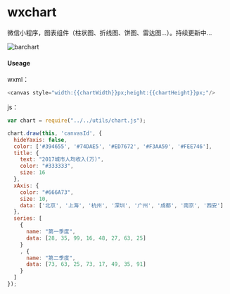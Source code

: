 # wxchart
微信小程序，图表组件（柱状图、折线图、饼图、雷达图...）。持续更新中...



![barchart](https://github.com/ioneday/wxchart/blob/master/image/barchart.png)



#### Useage

wxml：

```javascript
<canvas style="width:{{chartWidth}}px;height:{{chartHeight}}px;"/>

```

js：

```javascript
var chart = require("../../utils/chart.js");

chart.draw(this, 'canvasId', {
  hideYaxis: false,
  color: ['#394655', '#74DAE5', '#ED7672', '#F3AA59', '#FEE746'],
  title: {
    text: "2017城市人均收入(万)",
    color: "#333333",
    size: 16
  },
  xAxis: {
    color: "#666A73",
    size: 10,
    data: ['北京', '上海', '杭州', '深圳', '广州', '成都', '南京', '西安']
  },
  series: [
    {
      name: "第一季度",
      data: [28, 35, 99, 16, 48, 27, 63, 25]
    }
    , {
      name: "第二季度",
      data: [73, 63, 25, 73, 17, 49, 35, 91]
    }
  ]
});
```





